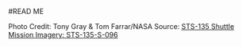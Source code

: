 #READ ME

Photo Credit: Tony Gray & Tom Farrar/NASA
Source: [STS-135 Shuttle Mission Imagery: STS-135-S-096](http://spaceflight.nasa.gov/gallery/images/shuttle/sts-135/html/sts135-s-096.html)